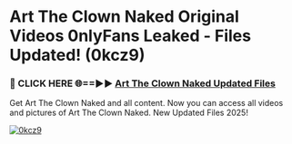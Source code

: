 # Art The Clown Naked Original Videos 0nlyFans Leaked - Files Updated! (0kcz9)

<h3>🔴 CLICK HERE 🌐==►► <a href="https://tinyurl.com/up5wt9bj" rel="nofollow">Art The Clown Naked Updated Files</a></h3>

Get Art The Clown Naked and all content. Now you can access all videos and pictures of Art The Clown Naked. New Updated Files 2025!

[![0kcz9](https://i.imgur.com/ABiUzMV.gif)](https://tinyurl.com/up5wt9bj)

